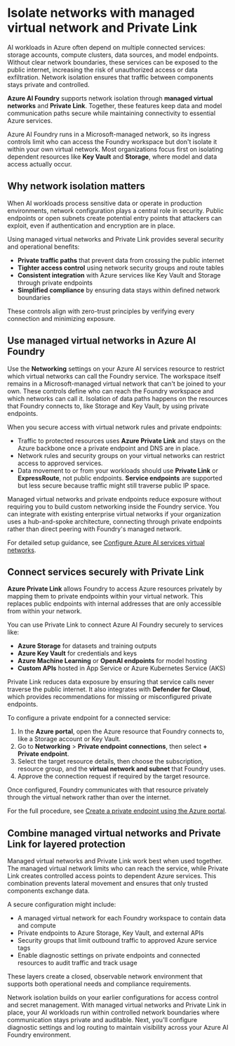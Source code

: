 # Isolate networks with managed virtual network and Private Link

AI workloads in Azure often depend on multiple connected services: storage accounts, compute clusters, data sources, and model endpoints. Without clear network boundaries, these services can be exposed to the public internet, increasing the risk of unauthorized access or data exfiltration. Network isolation ensures that traffic between components stays private and controlled.

**Azure AI Foundry** supports network isolation through **managed virtual networks** and **Private Link**. Together, these features keep data and model communication paths secure while maintaining connectivity to essential Azure services.

Azure AI Foundry runs in a Microsoft-managed network, so its ingress controls limit who can access the Foundry workspace but don't isolate it within your own virtual network. Most organizations focus first on isolating dependent resources like **Key Vault** and **Storage**, where model and data access actually occur.

## Why network isolation matters

When AI workloads process sensitive data or operate in production environments, network configuration plays a central role in security. Public endpoints or open subnets create potential entry points that attackers can exploit, even if authentication and encryption are in place.

Using managed virtual networks and Private Link provides several security and operational benefits:

- **Private traffic paths** that prevent data from crossing the public internet
- **Tighter access control** using network security groups and route tables
- **Consistent integration** with Azure services like Key Vault and Storage through private endpoints
- **Simplified compliance** by ensuring data stays within defined network boundaries

These controls align with zero-trust principles by verifying every connection and minimizing exposure.

## Use managed virtual networks in Azure AI Foundry

Use the **Networking** settings on your Azure AI services resource to restrict which virtual networks can call the Foundry service. The workspace itself remains in a Microsoft-managed virtual network that can't be joined to your own. These controls define who can reach the Foundry workspace and which networks can call it. Isolation of data paths happens on the resources that Foundry connects to, like Storage and Key Vault, by using private endpoints.

When you secure access with virtual network rules and private endpoints:

- Traffic to protected resources uses **Azure Private Link** and stays on the Azure backbone once a private endpoint and DNS are in place.
- Network rules and security groups on your virtual networks can restrict access to approved services.
- Data movement to or from your workloads should use **Private Link** or **ExpressRoute**, not public endpoints. **Service endpoints** are supported but less secure because traffic might still traverse public IP space.

Managed virtual networks and private endpoints reduce exposure without requiring you to build custom networking inside the Foundry service. You can integrate with existing enterprise virtual networks if your organization uses a hub-and-spoke architecture, connecting through private endpoints rather than direct peering with Foundry's managed network.

For detailed setup guidance, see [Configure Azure AI services virtual networks](/azure/ai-services/cognitive-services-virtual-networks).

## Connect services securely with Private Link

**Azure Private Link** allows Foundry to access Azure resources privately by mapping them to private endpoints within your virtual network. This replaces public endpoints with internal addresses that are only accessible from within your network.

You can use Private Link to connect Azure AI Foundry securely to services like:

- **Azure Storage** for datasets and training outputs
- **Azure Key Vault** for credentials and keys
- **Azure Machine Learning** or **OpenAI endpoints** for model hosting
- **Custom APIs** hosted in App Service or Azure Kubernetes Service (AKS)

Private Link reduces data exposure by ensuring that service calls never traverse the public internet. It also integrates with **Defender for Cloud**, which provides recommendations for missing or misconfigured private endpoints.

To configure a private endpoint for a connected service:

1. In the **Azure portal**, open the Azure resource that Foundry connects to, like a Storage account or Key Vault.
1. Go to **Networking** > **Private endpoint connections**, then select **+ Private endpoint**.
1. Select the target resource details, then choose the subscription, resource group, and the **virtual network and subnet** that Foundry uses.
1. Approve the connection request if required by the target resource.

Once configured, Foundry communicates with that resource privately through the virtual network rather than over the internet.

For the full procedure, see [Create a private endpoint using the Azure portal](/azure/private-link/create-private-endpoint-portal?azure-portal=true).

## Combine managed virtual networks and Private Link for layered protection

Managed virtual networks and Private Link work best when used together. The managed virtual network limits who can reach the service, while Private Link creates controlled access points to dependent Azure services. This combination prevents lateral movement and ensures that only trusted components exchange data.

A secure configuration might include:

- A managed virtual network for each Foundry workspace to contain data and compute
- Private endpoints to Azure Storage, Key Vault, and external APIs
- Security groups that limit outbound traffic to approved Azure service tags
- Enable diagnostic settings on private endpoints and connected resources to audit traffic and track usage

These layers create a closed, observable network environment that supports both operational needs and compliance requirements.

Network isolation builds on your earlier configurations for access control and secret management. With managed virtual networks and Private Link in place, your AI workloads run within controlled network boundaries where communication stays private and auditable. Next, you'll configure diagnostic settings and log routing to maintain visibility across your Azure AI Foundry environment.
